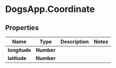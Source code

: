 # DogsApp.Coordinate

## Properties

Name | Type | Description | Notes
------------ | ------------- | ------------- | -------------
**longitude** | **Number** |  | 
**latitude** | **Number** |  | 


